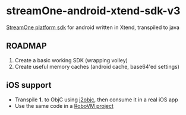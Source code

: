 # streamOne-android-xtend-sdk-v3
[StreamOne platform sdk](http://www.streamone.nl/) for android written in Xtend, transpiled to java

ROADMAP
-------
1. Create a basic working SDK (wrapping volley)
2. Create useful memory caches (android cache, base64'ed settings)

iOS support
-----------
* Transpile **1.** to ObjC using [j2objc](https://github.com/google/j2objc), then consume it in a real iOS app
* Use the same code in a [RoboVM project](https://robovm.com)
